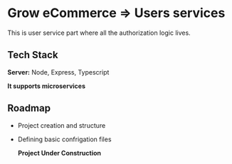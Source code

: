 
# Grow eCommerce => Users services

This is user service part where all the authorization logic lives.



## Tech Stack



**Server:** Node, Express, Typescript

**It supports microservices**

  
## Roadmap

- Project creation and structure

- Defining basic confrigation files

  

  **Project Under Construction**